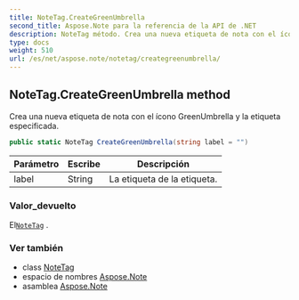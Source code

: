 ```yaml
---
title: NoteTag.CreateGreenUmbrella
second_title: Aspose.Note para la referencia de la API de .NET
description: NoteTag método. Crea una nueva etiqueta de nota con el ícono GreenUmbrella y la etiqueta especificada.
type: docs
weight: 510
url: /es/net/aspose.note/notetag/creategreenumbrella/
---
```

## NoteTag.CreateGreenUmbrella method

Crea una nueva etiqueta de nota con el ícono GreenUmbrella y la etiqueta especificada.

```csharp
public static NoteTag CreateGreenUmbrella(string label = "")
```

| Parámetro | Escribe | Descripción |
| --- | --- | --- |
| label | String | La etiqueta de la etiqueta. |

### Valor_devuelto

El[`NoteTag`](../) .

### Ver también

* class [NoteTag](../)
* espacio de nombres [Aspose.Note](../../notetag/)
* asamblea [Aspose.Note](../../../)


